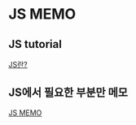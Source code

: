 # JS MEMO

## JS tutorial

[JS란?](https://github.com/euni62/js_memo/blob/master/what_is_js.md)

## JS에서 필요한 부분만 메모

[JS MEMO](https://github.com/euni62/js_memo/blob/master/js_memo.md)
